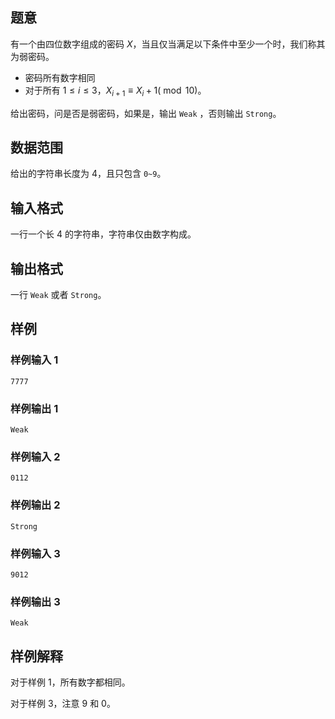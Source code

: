 ## 题意

有一个由四位数字组成的密码 $X$，当且仅当满足以下条件中至少一个时，我们称其为弱密码。

- 密码所有数字相同
- 对于所有 $1\le i\le 3$，$X_{i+1}\equiv X_i+1(\bmod 10)$。

给出密码，问是否是弱密码，如果是，输出 `Weak` ，否则输出 `Strong`。

## 数据范围

给出的字符串长度为 $4$，且只包含 `0~9`。

## 输入格式

一行一个长 $4$ 的字符串，字符串仅由数字构成。

## 输出格式

一行 `Weak` 或者 `Strong`。

## 样例

### 样例输入 1

```
7777
```

### 样例输出 1

```
Weak
```

### 样例输入 2

```
0112
```

### 样例输出 2

```
Strong
```

### 样例输入 3

```
9012
```

### 样例输出 3

```
Weak
```

## 样例解释

对于样例 1，所有数字都相同。

对于样例 3，注意 $9$ 和 $0$。